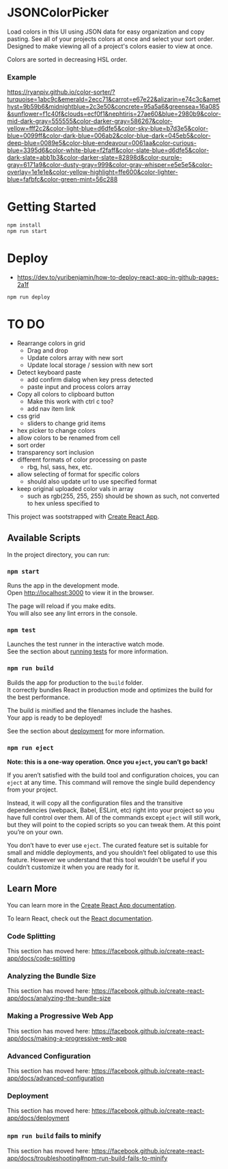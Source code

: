 # JSONColorPicker
Load colors in this UI using JSON data for easy organization and copy pasting.  See all of your projects colors at once and select your sort order.  Designed to make viewing all of a project's colors easier to view at once.

Colors are sorted in decreasing HSL order.

### Example
https://ryanpiv.github.io/color-sorter/?turquoise=1abc9c&emerald=2ecc71&carrot=e67e22&alizarin=e74c3c&amethyst=9b59b6&midnightblue=2c3e50&concrete=95a5a6&greensea=16a085&sunflower=f1c40f&clouds=ecf0f1&nephtiris=27ae60&blue=2980b9&color-mid-dark-gray=555555&color-darker-gray=586267&color-yellow=fff2c2&color-light-blue=d6dfe5&color-sky-blue=b7d3e5&color-blue=0099ff&color-dark-blue=006ab2&color-blue-dark=045eb5&color-deep-blue=0089e5&color-blue-endeavour=0061aa&color-curious-blue=3395d6&color-white-blue=f2faff&color-slate-blue=d6dfe5&color-dark-slate=abb1b3&color-darker-slate=82898d&color-purple-gray=6171a9&color-dusty-gray=999&color-gray-whisper=e5e5e5&color-overlay=1e1e1e&color-yellow-highlight=ffe600&color-lighter-blue=fafbfc&color-green-mint=56c288

# Getting Started
```
npm install
npm run start
```

# Deploy
- https://dev.to/yuribenjamin/how-to-deploy-react-app-in-github-pages-2a1f
```
npm run deploy
```

# TO DO
- Rearrange colors in grid
  - Drag and drop
  - Update colors array with new sort
  - Update local storage / session with new sort
- Detect keyboard paste
  - add confirm dialog when key press detected
  - paste input and process colors array
- Copy all colors to clipboard button
  - Make this work with ctrl c too?
  - add nav item link
- css grid
  - sliders to change grid items
- hex picker to change colors
- allow colors to be renamed from cell
- sort order
- transparency sort inclusion
- different formats of color processing on paste
  - rbg, hsl, sass, hex, etc.
- allow selecting of format for specific colors
  - should also update url to use specified format
- keep original uploaded color vals in array
  - such as rgb(255, 255, 255) should be shown as such, not converted to hex unless specified to


This project was sootstrapped with [Create React App](https://github.com/facebook/create-react-app).

## Available Scripts

In the project directory, you can run:

### `npm start`

Runs the app in the development mode.<br />
Open [http://localhost:3000](http://localhost:3000) to view it in the browser.

The page will reload if you make edits.<br />
You will also see any lint errors in the console.

### `npm test`

Launches the test runner in the interactive watch mode.<br />
See the section about [running tests](https://facebook.github.io/create-react-app/docs/running-tests) for more information.

### `npm run build`

Builds the app for production to the `build` folder.<br />
It correctly bundles React in production mode and optimizes the build for the best performance.

The build is minified and the filenames include the hashes.<br />
Your app is ready to be deployed!

See the section about [deployment](https://facebook.github.io/create-react-app/docs/deployment) for more information.

### `npm run eject`

**Note: this is a one-way operation. Once you `eject`, you can’t go back!**

If you aren’t satisfied with the build tool and configuration choices, you can `eject` at any time. This command will remove the single build dependency from your project.

Instead, it will copy all the configuration files and the transitive dependencies (webpack, Babel, ESLint, etc) right into your project so you have full control over them. All of the commands except `eject` will still work, but they will point to the copied scripts so you can tweak them. At this point you’re on your own.

You don’t have to ever use `eject`. The curated feature set is suitable for small and middle deployments, and you shouldn’t feel obligated to use this feature. However we understand that this tool wouldn’t be useful if you couldn’t customize it when you are ready for it.

## Learn More

You can learn more in the [Create React App documentation](https://facebook.github.io/create-react-app/docs/getting-started).

To learn React, check out the [React documentation](https://reactjs.org/).

### Code Splitting

This section has moved here: https://facebook.github.io/create-react-app/docs/code-splitting

### Analyzing the Bundle Size

This section has moved here: https://facebook.github.io/create-react-app/docs/analyzing-the-bundle-size

### Making a Progressive Web App

This section has moved here: https://facebook.github.io/create-react-app/docs/making-a-progressive-web-app

### Advanced Configuration

This section has moved here: https://facebook.github.io/create-react-app/docs/advanced-configuration

### Deployment

This section has moved here: https://facebook.github.io/create-react-app/docs/deployment

### `npm run build` fails to minify

This section has moved here: https://facebook.github.io/create-react-app/docs/troubleshooting#npm-run-build-fails-to-minify
